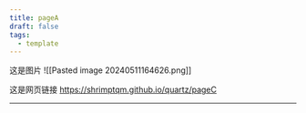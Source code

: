 ```yaml
---
title: pageA
draft: false
tags:
  - template
---
```

这是图片 
![[Pasted image 20240511164626.png]]

这是网页链接
https://shrimptqm.github.io/quartz/pageC

---
<script src="https://giscus.app/client.js"
        data-repo="shrimptqm/quartz"
        data-repo-id="R_kgDOL5QOaw"
        data-category="Announcements"
        data-category-id="DIC_kwDOL5QOa84CfRUs"
        data-mapping="pathname"
        data-strict="0"
        data-reactions-enabled="1"
        data-emit-metadata="0"
        data-input-position="bottom"
        data-theme="preferred_color_scheme"
        data-lang="zh-CN"
        crossorigin="anonymous"
        async>
</script>